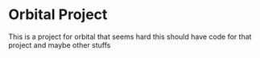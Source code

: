 # Orbital Project
This is a project for orbital that seems hard
this should have code for that project and maybe other stuffs
